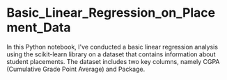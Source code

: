 # Basic_Linear_Regression_on_Placement_Data
In this Python notebook, I've conducted a basic linear regression analysis using the scikit-learn library on a dataset that contains information about student placements. The dataset includes two key columns, namely CGPA (Cumulative Grade Point Average) and Package.
